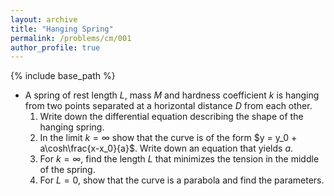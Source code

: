 ```yaml
---
layout: archive
title: "Hanging Spring"
permalink: /problems/cm/001
author_profile: true
---
```


{% include base_path %}

* A spring of rest length $L$, mass $M$ and hardness coefficient $k$ is hanging from two points separated at a horizontal distance $D$ from each other. 
    1. Write down the differential equation describing the shape of the hanging spring.
    1. In the limit $k=\infty$ show that the curve is of the form $y = y_0 + a\cosh\frac{x-x_0}{a}$. Write down an equation that yields $a$.
    1. For $k=\infty$, find the length $L$ that minimizes the tension in the middle of the spring.
    1. For $L=0$, show that the curve is a parabola and find the parameters.

